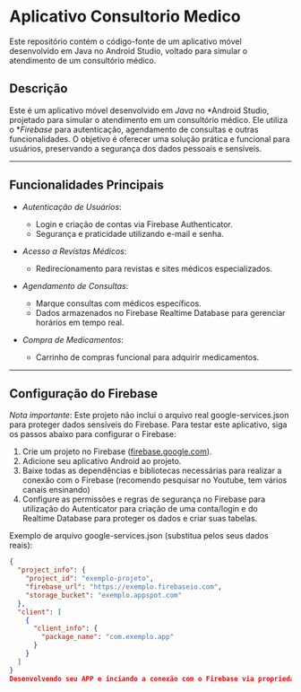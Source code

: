 # Aplicativo Consultorio Medico
 Este repositório contém o código-fonte de um aplicativo móvel desenvolvido em Java no Android Studio, voltado para simular o atendimento de um consultório médico. 

## Descrição  
Este é um aplicativo móvel desenvolvido em *Java* no *Android Studio, projetado para simular o atendimento em um consultório médico. Ele utiliza o **Firebase* para autenticação, agendamento de consultas e outras funcionalidades. O objetivo é oferecer uma solução prática e funcional para usuários, preservando a segurança dos dados pessoais e sensíveis.  

---

## Funcionalidades Principais  
- *Autenticação de Usuários*:  
  - Login e criação de contas via Firebase Authenticator.  
  - Segurança e praticidade utilizando e-mail e senha.  

- *Acesso a Revistas Médicos*:  
  - Redirecionamento para revistas e sites médicos especializados.  

- *Agendamento de Consultas*:  
  - Marque consultas com médicos específicos.  
  - Dados armazenados no Firebase Realtime Database para gerenciar horários em tempo real.  

- *Compra de Medicamentos*:  
  - Carrinho de compras funcional para adquirir medicamentos.  

---

## Configuração do Firebase  

*Nota importante*: Este projeto não inclui o arquivo real google-services.json para proteger dados sensíveis do Firebase. Para testar este aplicativo, siga os passos abaixo para configurar o Firebase:  

1. Crie um projeto no Firebase ([firebase.google.com](https://firebase.google.com)).  
2. Adicione seu aplicativo Android ao projeto.  
3. Baixe todas as dependências e bibliotecas necessárias para realizar a conexão com o Firebase (recomendo pesquisar no Youtube, tem vários canais ensinando)  
4. Configure as permissões e regras de segurança no Firebase para utilização do Autenticator para criação de uma conta/login e do Realtime Database para proteger os dados e criar suas tabelas.  

Exemplo de arquivo google-services.json (substitua pelos seus dados reais):  
```json
{
  "project_info": {
    "project_id": "exemplo-projeto",
    "firebase_url": "https://exemplo.firebaseio.com",
    "storage_bucket": "exemplo.appspot.com"
  },
  "client": [
    {
      "client_info": {
        "package_name": "com.exemplo.app"
      }
    }
  ]
}
Desenvolvendo seu APP e inciando a conexão com o Firebase via propriedades do Gradle e bibliotecas, esse arquivo será modificado, mas este é somente um exemplo de um arquivo básico que será criado.